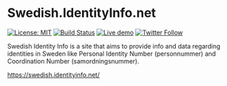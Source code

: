 # Swedish.IdentityInfo.net

[![License: MIT](https://img.shields.io/badge/License-MIT-orange.svg)](https://opensource.org/licenses/MIT)
[![Build Status](https://dev.azure.com/orneholm/IdentityInfo.net/_apis/build/status/IdentityInfo.net?branchName=master)](https://dev.azure.com/orneholm/IdentityInfo.net/_build/latest?definitionId=6&branchName=master)
[![Live demo](https://img.shields.io/static/v1?label=Demo&message=Try%20out%20the%20live%20demo&color=#17547a)](https://swedish.identityinfo.net/)
[![Twitter Follow](https://img.shields.io/badge/Twitter-@PeterOrneholm-blue.svg?logo=twitter)](https://twitter.com/PeterOrneholm)

Swedish Identity Info is a site that aims to provide info and data regarding identities in Sweden like Personal Identity Number (personnummer) and Coordination Number (samordningsnummer).

https://swedish.identityinfo.net/
